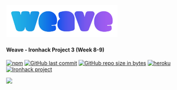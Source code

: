 # <img src="./Weave/icons/Weave.mx.png" alt="Weave" width="300"/>

#### Weave - Ironhack Project 3 (Week 8-9)

[![npm](https://img.shields.io/npm/v/npm.svg?color=FB3B49)](https://www.npmjs.com/)
[![GitHub last commit](https://img.shields.io/github/last-commit/CGuillotG/IHProjectFinal.svg)](https://github.com/CGuillotG/IHProjectFinal)
[![GitHub repo size in bytes](https://img.shields.io/github/repo-size/CGuillotG/IHProjectFinal.svg)](https://github.com/WeaveMX/plataforma-weave)
[![heroku](https://img.shields.io/badge/live-heroku-%2379589F.svg)](https://community-ihproject2.herokuapp.com/)
[![Ironhack project](https://img.shields.io/badge/project-Ironhack-32c3ff.svg)](https://projects.ironhack.com.mx/projects/5c4b87d818a0f50017f374a5/2)


![](./Weave/photos/homepage-cover.jpeg)



<!-- ### Sobre Community

Community es una plataforma digital que reúne a la gente para llegar a un beneficio en común.

La plataforma integra a individuos o empresas pequeñas para que en conjunto puedan hacer compras al mayoreo.

Esto se puede aplicar en diversas formas:

```
Medicina - Acercar a los pacientes al acceso a medicinas a un menor costo.

Seguros (Auto, Vida, Escolar, Retiro) - Acercar a los usuarios el acceso a seguros a un menor costo

Entretenimiento - Reducir costos.

Ironhack - ....
```

### Como Acceder

Para acceder a community solo se requiere accesar al sitio web:

```
https://community-ihproject2.herokuapp.com/
```

Una vez ahí se debe crear un usuario que por default es comprador.

Con usuario de comprador se puede acceder al catálogo de productos.

```
Para realizar compras se utiliza PayPal, sin embargo como el sitio aun

está en construcción se esta utilizando en modo testing.

```



```
Esto significa que PayPal les pedirá que creen una "cuenta nueva" en la cual

todos los datos pueden ser falsos excepto el numero de tarjeta (ya que Paypal

valida si es Mastercard o Visa).

```


## Autores

* **Carlos Ortíz** - *Ironhacker* - [CarlosOrtizPacheco](https://github.com/carlosortizpacheco)
* **Carlos Guillot** - *Ironhacker* - [CGuillotG](https://github.com/CGuillotG)

## Reconocimientos

* IronHack
* BlisS y TAs
* café, mucho café -->

<!-- Markdown link & img dfn's -->
[npm-image]: https://img.shields.io/npm/v/datadog-metrics.svg?style=flat-square
[npm-url]: https://npmjs.org/package/datadog-metrics
[npm-downloads]: https://img.shields.io/npm/dm/datadog-metrics.svg?style=flat-square
[travis-image]: https://img.shields.io/travis/dbader/node-datadog-metrics/master.svg?style=flat-square
[travis-url]: https://travis-ci.org/dbader/node-datadog-metrics
[wiki]: https://github.com/yourname/yourproject/wiki
